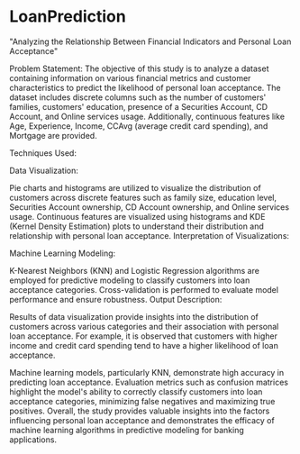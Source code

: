 # LoanPrediction
"Analyzing the Relationship Between Financial Indicators and Personal Loan Acceptance"


Problem Statement:
The objective of this study is to analyze a dataset containing information on various financial metrics and customer characteristics to predict the likelihood of personal loan acceptance. The dataset includes discrete columns such as the number of customers' families, customers' education, presence of a Securities Account, CD Account, and Online services usage. Additionally, continuous features like Age, Experience, Income, CCAvg (average credit card spending), and Mortgage are provided.

Techniques Used:

Data Visualization:

Pie charts and histograms are utilized to visualize the distribution of customers across discrete features such as family size, education level, Securities Account ownership, CD Account ownership, and Online services usage.
Continuous features are visualized using histograms and KDE (Kernel Density Estimation) plots to understand their distribution and relationship with personal loan acceptance.
Interpretation of Visualizations:


Machine Learning Modeling:

K-Nearest Neighbors (KNN) and Logistic Regression algorithms are employed for predictive modeling to classify customers into loan acceptance categories.
Cross-validation is performed to evaluate model performance and ensure robustness.
Output Description:

Results of data visualization provide insights into the distribution of customers across various categories and their association with personal loan acceptance. For example, it is observed that customers with higher income and credit card spending tend to have a higher likelihood of loan acceptance.

Machine learning models, particularly KNN, demonstrate high accuracy in predicting loan acceptance. Evaluation metrics such as confusion matrices highlight the model's ability to correctly classify customers into loan acceptance categories, minimizing false negatives and maximizing true positives.
Overall, the study provides valuable insights into the factors influencing personal loan acceptance and demonstrates the efficacy of machine learning algorithms in predictive modeling for banking applications.
